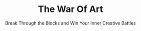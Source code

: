 ---
layout: books
title: The War Of Art
subtitle: Break Through the Blocks and Win Your Inner Creative Battles
essential: 
categories: ['work']
authors: ['Steven Pressfield']
authors_twitter: ['']
excerpt: .
resource_url: 
amazon_url: https://www.amazon.com/dp/1501260626
wikipedia_url: 
free_url: 
---